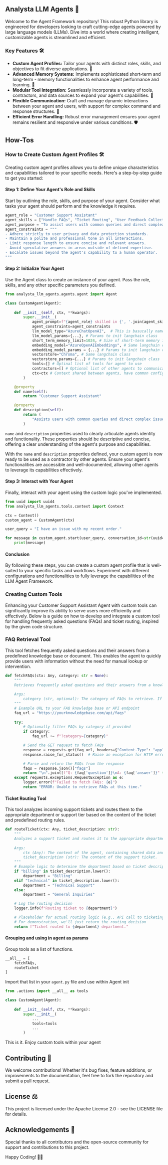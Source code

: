## Analysta LLM Agents 🤖

Welcome to the Agent Framework repository! This robust Python library is engineered for developers looking to craft cutting-edge agents powered by large language models (LLMs). Dive into a world where creating intelligent, customizable agents is streamlined and efficient.

### Key Features 🛠

- **Custom Agent Profiles:** Tailor your agents with distinct roles, skills, and objectives to fit diverse applications. 🎨
- **Advanced Memory Systems:** Implements sophisticated short-term and long-term - memory functionalities to enhance agent performance and learning. 🧠
- **Modular Tool Integration:** Seamlessly incorporate a variety of tools, contractors, and data sources to expand your agent's capabilities. 🔧
- **Flexible Communication:** Craft and manage dynamic interactions between your agent and users, with support for complex command and response structures. 💬
- **Efficient Error Handling:** Robust error management ensures your agent remains resilient and responsive under various conditions. 🛡️

## How-Tos

### How to Create Custom Agent Profiles 🛠️

Creating custom agent profiles allows you to define unique characteristics and capabilities tailored to your specific needs. Here's a step-by-step guide to get you started:

#### Step 1: Define Your Agent's Role and Skills
Start by outlining the role, skills, and purpose of your agent. Consider what tasks your agent should perform and the knowledge it requires.

```python
agent_role = "Customer Support Assistant"
agent_skills = ["Handle FAQs", "Ticket Routing", "User Feedback Collection"]
agent_purpose = "To assist users with common queries and direct complex issues to the appropriate teams."
agent_constraints = """
- Adhere strictly to user privacy and data protection standards.
- Maintain a polite and professional tone in all interactions.
- Limit response length to ensure concise and relevant answers.
- Avoid speculative answers in areas outside of defined expertise.
- Escalate issues beyond the agent's capability to a human operator.
"""
```
#### Step 2: Initialize Your Agent
Use the Agent class to create an instance of your agent. Pass the role, skills, and any other specific parameters you defined.

```python
from analysta_llm_agents.agents.agent import Agent

class CustomAgent(Agent):
    
    def __init__(self, ctx, **kwargs):
        super.__init__(
            agent_prompt=f"{agent_role} skilled in {', '.join(agent_skills)}. {agent_purpose}",
            agent_constraints=agent_constraints
            llm_model_type="AzureChatOpenAI",  # This is basucally name of langchain classes
            llm_model_params={...}, # Params to init langchain class
            short_term_memory_limit=1024, # Size of short-term memory in tokens 
            embedding_model="AzureOpenAIEmbeddings", # Same langchain class
            embedding_model_params = {...} # Params to init langchain class
            vectorstore="Chroma", # Same langchain class
            vectorstore_params={...} # Params to init langchain class
            tools=[] # Optinal list of tools for agent to use
            contractors=[] # Optional list of other agents to communicate with
            ctx=ctx # Context shared between agents, have common configurations
        )

    @property
    def name(self):
        return "Customer Support Assistant"

    @property
    def description(self):
        return (
            "Assists users with common queries and direct complex issues to the appropriate teams."
        )
```

`name` and `description` properties used to clearly articulate agents identity and functionality. These properties should be descriptive and concise, offering a clear understanding of the agent's purpose and capabilities.

With the `name` and `description` properties defined, your custom agent is now ready to be used as a contractor by other agents. Ensure your agent's functionalities are accessible and well-documented, allowing other agents to leverage its capabilities effectively.


#### Step 3: Interact with Your Agent
Finally, interact with your agent using the custom logic you've implemented.

```python
from uuid import uuid4
from analysta_llm_agents.tools.context import Context

ctx = Context()
custom_agent = CustomAgent(ctx)

user_query = "I have an issue with my recent order."

for message in custom_agent.start(user_query, conversation_id=str(uuid4())):
    print(message)

```

#### Conclusion

By following these steps, you can create a custom agent profile that is well-suited to your specific tasks and workflows. Experiment with different configurations and functionalities to fully leverage the capabilities of the LLM Agent Framework.


### Creating Custom Tools

Enhancing your Customer Support Assistant Agent with custom tools can significantly improve its ability to serve users more efficiently and effectively. Below is a guide on how to develop and integrate a custom tool for handling frequently asked questions (FAQs) and ticket routing, inspired by the given code structure.

### FAQ Retrieval Tool
This tool fetches frequently asked questions and their answers from a predefined knowledge base or document. This enables the agent to quickly provide users with information without the need for manual lookup or intervention.

```python
def fetchFAQs(ctx: Any, category: str = None):
    """
    Retrieves frequently asked questions and their answers from a knowledge base.
    
    Args:
        category (str, optional): The category of FAQs to retrieve. If None, fetches all FAQs.
    """
    # Example URL to your FAQ knowledge base or API endpoint
    faq_url = "https://yourknowledgebase.com/api/faqs"
    
    try:
        # Optionally filter FAQs by category if provided
        if category:
            faq_url += f"?category={category}"

        # Send the GET request to fetch FAQs
        response = requests.get(faq_url, headers={"Content-Type": "application/json"})
        response.raise_for_status()  # Raise an exception for HTTP errors

        # Parse and return the FAQs from the response
        faqs = response.json()["faqs"]
        return "\n".join([f"Q: {faq['question']}\nA: {faq['answer']}" for faq in faqs])
    except requests.exceptions.RequestException as e:
        logger.error(f"Failed to fetch FAQs: {e}")
        return "ERROR: Unable to retrieve FAQs at this time."

```

#### Ticket Routing Tool
This tool analyzes incoming support tickets and routes them to the appropriate department or support tier based on the content of the ticket and predefined routing rules.

```python
def routeTicket(ctx: Any, ticket_description: str):
    """
    Analyzes a support ticket and routes it to the appropriate department or support tier.
    
    Args:
        ctx (Any): The context of the agent, containing shared data and configurations.
        ticket_description (str): The content of the support ticket.
    """
    # Example logic to determine the department based on ticket description
    if "billing" in ticket_description.lower():
        department = "Billing"
    elif "technical" in ticket_description.lower():
        department = "Technical Support"
    else:
        department = "General Inquiries"

    # Log the routing decision
    logger.info(f"Routing ticket to {department}")

    # Placeholder for actual routing logic (e.g., API call to ticketing system)
    # For demonstration, we'll just return the routing decision
    return f"Ticket routed to {department} department."
```

#### Grouping and using in agent as params

Group tools as a list of functions. 

```python
__all__ = [
    fetchFAQs,
    routeTicket
]
```

Import that list in your `agent.py` file and use within Agent init
```python
from .actions import __all__ as tools

class CustomAgent(Agent):
    
    def __init__(self, ctx, **kwargs):
        super.__init__(
            ...
            tools=tools 
            ...
        )

```

This is it. Enjoy custom tools within your agent

## Contributing 🤝

We welcome contributions! Whether it's bug fixes, feature additions, or improvements to the documentation, feel free to fork the repository and submit a pull request.

##  License ⚖️

This project is licensed under the Apache License 2.0 - see the LICENSE file for details.

## Acknowledgements 🙏

Special thanks to all contributors and the open-source community for support and contributions to this project.

Happy Coding! 🚀👾